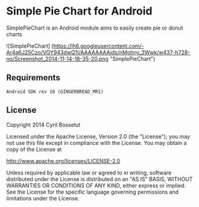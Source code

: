 Simple Pie Chart for Android
============================

SimplePieChart is an Android module aims to easily create pie or donut charts

![SimplePieChart] (https://lh6.googleusercontent.com/-Ar4a6J25Czo/VGY943dwQ1I/AAAAAAAAids/nMohny_3Wwk/w437-h728-no/Screenshot_2014-11-14-18-35-20.png "SimplePieChart")

## Requirements

    Android SDK rev 10 (GINGERBREAD_MR1)

## License

Copyright 2014 Cyril Bosselut

Licensed under the Apache License, Version 2.0 (the "License");
you may not use this file except in compliance with the License.
You may obtain a copy of the License at

   http://www.apache.org/licenses/LICENSE-2.0

Unless required by applicable law or agreed to in writing, software
distributed under the License is distributed on an "AS IS" BASIS,
WITHOUT WARRANTIES OR CONDITIONS OF ANY KIND, either express or implied.
See the License for the specific language governing permissions and
limitations under the License.